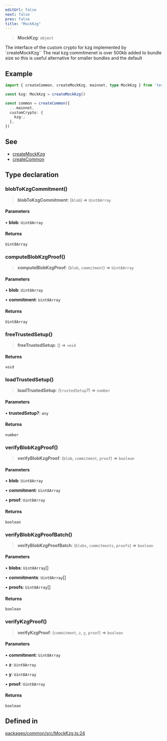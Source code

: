 ```yaml
---
editUrl: false
next: false
prev: false
title: "MockKzg"
---
```


> **MockKzg**: `object`

The interface of the custom crypto for kzg implemented by `createMockKzg``
The real kzg commitmenet is over 500kb added to bundle size
so this is useful alternative for smaller bundles and the default

## Example

```typescript
import { createCommon, createMockKzg, mainnet, type MockKzg } from 'tevm/common'

const kzg: MockKzg = createMockKzg()

const common = createCommon({
  ...mainnet,
  customCrypto: {
    kzg:,
  },
})
```

## See

 - [createMockKzg](https://tevm.sh/reference/tevm/common/functions/createmockkzg/)
 - [createCommon](https://tevm.sh/reference/tevm/common/functions/createcommon/)

## Type declaration

### blobToKzgCommitment()

> **blobToKzgCommitment**: (`blob`) => `Uint8Array`

#### Parameters

• **blob**: `Uint8Array`

#### Returns

`Uint8Array`

### computeBlobKzgProof()

> **computeBlobKzgProof**: (`blob`, `commitment`) => `Uint8Array`

#### Parameters

• **blob**: `Uint8Array`

• **commitment**: `Uint8Array`

#### Returns

`Uint8Array`

### freeTrustedSetup()

> **freeTrustedSetup**: () => `void`

#### Returns

`void`

### loadTrustedSetup()

> **loadTrustedSetup**: (`trustedSetup`?) => `number`

#### Parameters

• **trustedSetup?**: `any`

#### Returns

`number`

### verifyBlobKzgProof()

> **verifyBlobKzgProof**: (`blob`, `commitment`, `proof`) => `boolean`

#### Parameters

• **blob**: `Uint8Array`

• **commitment**: `Uint8Array`

• **proof**: `Uint8Array`

#### Returns

`boolean`

### verifyBlobKzgProofBatch()

> **verifyBlobKzgProofBatch**: (`blobs`, `commitments`, `proofs`) => `boolean`

#### Parameters

• **blobs**: `Uint8Array`[]

• **commitments**: `Uint8Array`[]

• **proofs**: `Uint8Array`[]

#### Returns

`boolean`

### verifyKzgProof()

> **verifyKzgProof**: (`commitment`, `z`, `y`, `proof`) => `boolean`

#### Parameters

• **commitment**: `Uint8Array`

• **z**: `Uint8Array`

• **y**: `Uint8Array`

• **proof**: `Uint8Array`

#### Returns

`boolean`

## Defined in

[packages/common/src/MockKzg.ts:24](https://github.com/evmts/tevm-monorepo/blob/main/packages/common/src/MockKzg.ts#L24)
